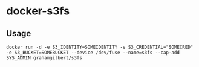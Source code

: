 # docker-s3fs

## Usage

```
docker run -d -e S3_IDENTITY=SOMEIDENTITY -e S3_CREDENTIAL="SOMECRED" -e S3_BUCKET=SOMEBUCKET --device /dev/fuse --name=s3fs --cap-add SYS_ADMIN grahamgilbert/s3fs
```
